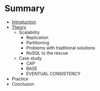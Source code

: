 # Summary

* [Introduction](README.md)
* [Theory](theory.md)
   * Scalability
       * Replication
       * Partitioning
       * Problems with traditional solutions
       * NoSQL to the rescue
   * Case study
       * CAP
       * BASE
       * EVENTUAL CONSISTENCY
* Practice
* Conclusion

